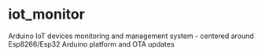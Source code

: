 # iot_monitor
Arduino IoT devices monitoring and management system - centered around Esp8266/Esp32 Arduino platform and OTA updates
